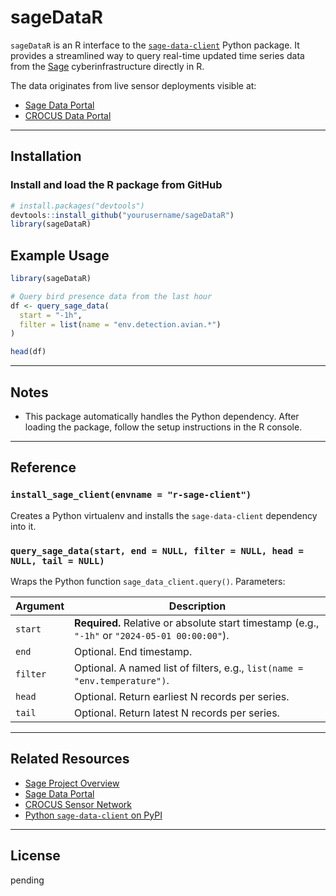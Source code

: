 # sageDataR

`sageDataR` is an R interface to the [`sage-data-client`](https://pypi.org/project/sage-data-client/) Python package. It provides a streamlined way to query real-time updated time series data from the [Sage](https://sagecontinuum.org/about) cyberinfrastructure directly in R.

The data originates from live sensor deployments visible at:

- [Sage Data Portal](https://portal.sagecontinuum.org/nodes)
- [CROCUS Data Portal](https://crocus.sagecontinuum.org/nodes)

---

## Installation

### Install and load the R package from GitHub

```r
# install.packages("devtools")
devtools::install_github("yourusername/sageDataR")
library(sageDataR)
```

## Example Usage

```r
library(sageDataR)

# Query bird presence data from the last hour
df <- query_sage_data(
  start = "-1h",
  filter = list(name = "env.detection.avian.*")
)

head(df)
```

---

## Notes

- This package automatically handles the Python dependency. After loading the package, follow the setup instructions in the R console.

---

## Reference

### `install_sage_client(envname = "r-sage-client")`

Creates a Python virtualenv and installs the `sage-data-client` dependency into it.

### `query_sage_data(start, end = NULL, filter = NULL, head = NULL, tail = NULL)`

Wraps the Python function `sage_data_client.query()`. Parameters:

| Argument | Description |
|----------|-------------|
| `start`  | **Required.** Relative or absolute start timestamp (e.g., `"-1h"` or `"2024-05-01 00:00:00"`). |
| `end`    | Optional. End timestamp. |
| `filter` | Optional. A named list of filters, e.g., `list(name = "env.temperature")`. |
| `head`   | Optional. Return earliest N records per series. |
| `tail`   | Optional. Return latest N records per series. |

---

## Related Resources

- [Sage Project Overview](https://sagecontinuum.org/about)
- [Sage Data Portal](https://portal.sagecontinuum.org/nodes)
- [CROCUS Sensor Network](https://crocus.sagecontinuum.org/nodes)
- [Python `sage-data-client` on PyPI](https://pypi.org/project/sage-data-client/)

---

## License

pending
